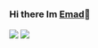### Hi there Im <a href ="https://github.com/rzr1r">Emad</a>👋

 <div>
 <img align="center" src= "https://github-readme-stats.vercel.app/api?username=rzr1r&show_icons=true&line_height=30&theme=tokyonight">
 <img align="center" src= "https://github-readme-stats-anuraghazra1.vercel.app/api/top-langs/?username=rzr1r&layout=compact&theme=tokyonight">
 </div>

